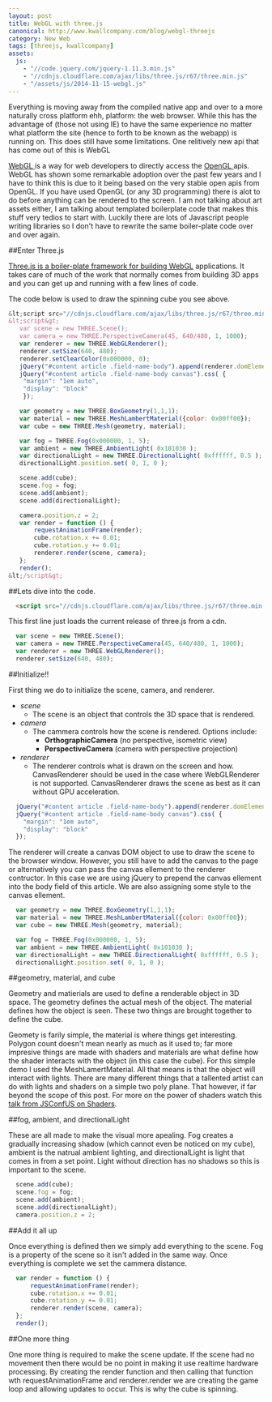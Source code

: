 ```yaml
---
layout: post
title: WebGL with three.js
canonical: http://www.kwallcompany.com/blog/webgl-threejs
category: New Web
tags: [threejs, kwallcompany]
assets:
  js:
    - "//code.jquery.com/jquery-1.11.3.min.js"
    - "//cdnjs.cloudflare.com/ajax/libs/three.js/r67/three.min.js"
    - "/assets/js/2014-11-15-webgl.js"
---
```

Everything is moving away from the compiled native app and over to a more naturally cross platform ehh, platform: the web browser. While this has the advantage of (those not using IE) to have the same experience no matter what platform the site (hence to forth to be known as the webapp) is running on. This does still have some limitations. One relitively new api that has come out of this is WebGL

<div id="screen-wrapper"></div>

<a href="http://www.khronos.org/webgl/wiki/Main_Page" target="_blank">WebGL </a>is a way for web developers to directly access the <a href="http://www.opengl.org/" target="_blank">OpenGL </a>apis. WebGL has shown some remarkable adoption over the past few years and I have to think this is due to it being based on the very stable open apis from OpenGL. If you have used OpenGL (or any 3D programming) there is alot to do before anything can be rendered to the screen. I am not talking about art assets either, I am talking about templated boilerplate code that makes this stuff very tedios to start with. Luckily there are lots of Javascript people writing libraries so I don't have to rewrite the same boiler-plate code over and over again.

##Enter Three.js

<a href="http://threejs.org/" target="_blank">Three.js is a boiler-plate framework for building WebGL</a> applications. It takes care of much of the work that normally comes from building 3D apps and you can get up and running with a few lines of code.

The code below is used to draw the spinning cube you see above.

```js
&lt;script src="//cdnjs.cloudflare.com/ajax/libs/three.js/r67/three.min.js"&gt;&lt;/script&gt;
&lt;script&gt;
   var scene = new THREE.Scene();
   var camera = new THREE.PerspectiveCamera(45, 640/480, 1, 1000);
   var renderer = new THREE.WebGLRenderer();
   renderer.setSize(640, 480);
   renderer.setClearColor(0x000000, 0);
   jQuery("#content article .field-name-body").append(renderer.domElement);
   jQuery("#content article .field-name-body canvas").css( {
    "margin": "1em auto",
    "display": "block"
    });

   var geometry = new THREE.BoxGeometry(1,1,1);
   var material = new THREE.MeshLambertMaterial({color: 0x00ff00});
   var cube = new THREE.Mesh(geometry, material);

   var fog = THREE.Fog(0x000000, 1, 5);
   var ambient = new THREE.AmbientLight( 0x101030 );
   var directionalLight = new THREE.DirectionalLight( 0xffffff, 0.5 );
   directionalLight.position.set( 0, 1, 0 );

   scene.add(cube);
   scene.fog = fog;
   scene.add(ambient);
   scene.add(directionalLight);

   camera.position.z = 2;
   var render = function () {
       requestAnimationFrame(render);
       cube.rotation.x += 0.01;
       cube.rotation.y += 0.01;
       renderer.render(scene, camera);
   };
   render();
&lt;/script&gt;
```

##Lets dive into the code.

```html
  <script src="//cdnjs.cloudflare.com/ajax/libs/three.js/r67/three.min.js"></script>
```

This first line just loads the current release of three.js from a cdn.

```js
  var scene = new THREE.Scene();
  var camera = new THREE.PerspectiveCamera(45, 640/480, 1, 1000);
  var renderer = new THREE.WebGLRenderer();
  renderer.setSize(640, 480);
```

##Initialize!!

First thing we do to initialize the scene, camera, and renderer.

- *scene*
  - The scene is an object that controls the 3D space that is rendered.
- *camera*
  - The cammera controls how the scene is rendered. Options include:
    - **OrthographicCamera** (no perspective, isometric view)
    - **PerspectiveCamera** (camera with perspective projection)
- *renderer*
  - The renderer controls what is drawn on the screen and how. CanvasRenderer should be used in the case where WebGLRenderer is not supported. CanvasRenderer draws the scene as best as it can without GPU acceleration.

```js
  jQuery("#content article .field-name-body").append(renderer.domElement);
  jQuery("#content article .field-name-body canvas").css( {
    "margin": "1em auto",
    "display": "block"
  });
```

The renderer will create a canvas DOM object to use to draw the scene to the browser window. However, you still have to add the canvas to the page or alternatively you can pass the canvas ellement to the renderer contructor. In this case we are using jQuery to prepend the canvas ellement into the body field of this article. We are also assigning some style to the canvas ellement.

```js
  var geometry = new THREE.BoxGeometry(1,1,1);
  var material = new THREE.MeshLambertMaterial({color: 0x00ff00});
  var cube = new THREE.Mesh(geometry, material);

  var fog = THREE.Fog(0x000000, 1, 5);
  var ambient = new THREE.AmbientLight( 0x101030 );
  var directionalLight = new THREE.DirectionalLight( 0xffffff, 0.5 );
  directionalLight.position.set( 0, 1, 0 );
```

##geometry, material, and cube

Geometry and matierials are used to define a renderable object in 3D space. The geometry defines the actual mesh of the object. The material defines how the object is seen. These two things are brought together to define the cube.

Geomety is farily simple, the material is where things get interesting. Polygon count doesn't mean nearly as much as it used to; far more impresive things are made with shaders and materials are what define how the shader interacts with the object (in this case the cube). For this simple demo I used the MeshLamertMaterial. All that means is that the object will interact with lights. There are many different things that a tallented artist can do with lights and shaders on a simple two poly plane. That however, if far beyond the scope of this post. For more on the power of shaders watch this<a href="https://www.youtube.com/watch?v=GNO_CYUjMK8" target="_blank"> talk from JSConfUS on Shaders</a>.

##fog, ambient, and directionalLight

These are all made to make the visual more apealing. Fog creates a gradually increasing shadow (which cannot even be noticed on my cube), ambient is the natrual ambient lighting, and directionalLight is light that comes in from a set point. Light without direction has no shadows so this is important to the scene.

```js
  scene.add(cube);
  scene.fog = fog;
  scene.add(ambient);
  scene.add(directionalLight);
  camera.position.z = 2;
```

##Add it all up

Once everything is defined then we simply add everything to the scene. Fog is a property of the scene so it isn't added in the same way. Once everything is complete we set the cammera distance.

```js
  var render = function () {
      requestAnimationFrame(render);
      cube.rotation.x += 0.01;
      cube.rotation.y += 0.01;
      renderer.render(scene, camera);
  };
  render();
```

##One more thing

One more thing is required to make the scene update. If the scene had no movement then there would be no point in making it use realtime hardware processing. By creating the render function and then calling that function wth requestAnimationFrame and renderer.render we are creating the game loop and allowing updates to occur. This is why the cube is spinning.
